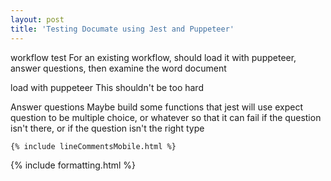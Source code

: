 ```yaml
---
layout: post
title: 'Testing Documate using Jest and Puppeteer'
---
```


workflow test
For an existing workflow, should load it with puppeteer, answer questions, then examine the word document

load with puppeteer
This shouldn't be too hard

Answer questions
Maybe build some functions that jest will use
expect question to be multiple choice, or whatever
so that it can fail if
the question isn't there, or
if the question isn't the right type

    {% include lineCommentsMobile.html %}

{% include formatting.html %}

